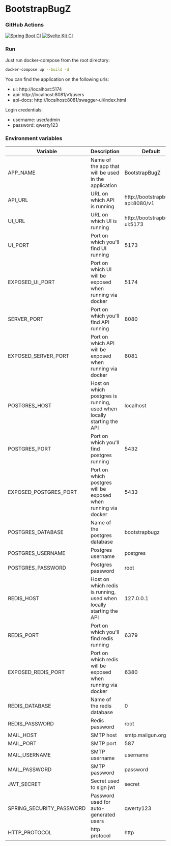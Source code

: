 # BootstrapBugZ

### GitHub Actions

[![Spring Boot CI](https://github.com/while1618/BootstrapBugZ/actions/workflows/spring-boot.yml/badge.svg?branch=master)](https://github.com/while1618/BootstrapBugZ/actions/workflows/spring-boot.yml)
[![Svelte Kit CI](https://github.com/while1618/BootstrapBugZ/actions/workflows/svelte-kit.yml/badge.svg)](https://github.com/while1618/BootstrapBugZ/actions/workflows/svelte-kit.yml)

### Run

Just run docker-compose from the root directory:

```bash
docker-compose up --build -d
```

You can find the application on the following urls:

- ui: http://localhost:5174
- api: http://localhost:8081/v1/users
- api-docs: http://localhost:8081/swagger-ui/index.html

Login credentials:

- username: user/admin
- password: qwerty123


### Environment variables

| Variable                 | Description                                                           | Default                          |
| ------------------------ | --------------------------------------------------------------------- | -------------------------------- |
| APP_NAME                 | Name of the app that will be used in the application                  | BootstrapBugZ                    |
| API_URL                  | URL on which API is running                                           | http://bootstrapbugz-api:8080/v1 |
| UI_URL                   | URL on which UI is running                                            | http://bootstrapbugz-ui:5173     |
| UI_PORT                  | Port on which you'll find UI running                                  | 5173                             |
| EXPOSED_UI_PORT          | Port on which UI will be exposed when running via docker              | 5174                             |
| SERVER_PORT              | Port on which you'll find API running                                 | 8080                             |
| EXPOSED_SERVER_PORT      | Port on which API will be exposed when running via docker             | 8081                             |
| POSTGRES_HOST            | Host on which postgres is running, used when locally starting the API | localhost                        |
| POSTGRES_PORT            | Port on which you'll find postgres running                            | 5432                             |
| EXPOSED_POSTGRES_PORT    | Port on which postgres will be exposed when running via docker        | 5433                             |
| POSTGRES_DATABASE        | Name of the postgres database                                         | bootstrapbugz                    |
| POSTGRES_USERNAME        | Postgres username                                                     | postgres                         |
| POSTGRES_PASSWORD        | Postgres password                                                     | root                             |
| REDIS_HOST               | Host on which redis is running, used when locally starting the API    | 127.0.0.1                        |
| REDIS_PORT               | Port on which you'll find redis running                               | 6379                             |
| EXPOSED_REDIS_PORT       | Port on which redis will be exposed when running via docker           | 6380                             |
| REDIS_DATABASE           | Name of the redis database                                            | 0                                |
| REDIS_PASSWORD           | Redis password                                                        | root                             |
| MAIL_HOST                | SMTP host                                                             | smtp.mailgun.org                 |
| MAIL_PORT                | SMTP port                                                             | 587                              |
| MAIL_USERNAME            | SMTP username                                                         | username                         |
| MAIL_PASSWORD            | SMTP password                                                         | password                         |
| JWT_SECRET               | Secret used to sign jwt                                               | secret                           |
| SPRING_SECURITY_PASSWORD | Password used for auto-generated users                                | qwerty123                        |
| HTTP_PROTOCOL            | http protocol                                                         | http                             |
